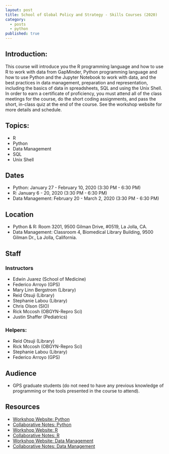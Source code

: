 ```yaml
---
layout: post
title: School of Global Policy and Strategy - Skills Courses (2020)
category:
  - posts
  - python
published: true
---
```


## Introduction:

This course will introduce you the R programming language and how to use R to work with data from GapMinder, Python programming language and how to use Python and the Jupyter Notebook to work with data, and the best practices in data management, preparation and representation, including the basics of data in spreadsheets, SQL and using the Unix Shell. In order to earn a certificate of proficiency, you must attend all of the class meetings for the course, do the short coding assignments, and pass the short, in-class quiz at the end of the course. See the workshop website for more details and schedule.


## Topics:

* R
* Python
* Data Management
* SQL
* Unix Shell


## Dates

* Python: January 27 - February 10, 2020 (3:30 PM - 6:30 PM)
* R: January 6 - 20, 2020 (3:30 PM - 6:30 PM)
* Data Management: February 20 - March 2, 2020 (3:30 PM - 6:30 PM)


## Location

* Python & R: Room 3201, 9500 Gilman Drive, #0519, La Jolla, CA.
* Data Management: Classroom 4, Biomedical Library Building, 9500 Gilman Dr., La Jolla, California.


## Staff

### Instructors

* Edwin Juarez (School of Medicine)
* Federico Arroyo (GPS)
* Mary Linn Bergstrom (Library)
* Reid Otsuji (Library)
* Stephanie Labou (Library)
* Chris Olson (SIO)
* Rick Mccosh (OBGYN-Repro Sci)
* Justin Shaffer (Pediatrics)


### Helpers:
* Reid Otsuji (Library)
* Rick Mccosh (OBGYN-Repro Sci)
* Stephanie Labou (Library)
* Federico Arroyo (GPS)


## Audience

* GPS graduate students (do not need to have any previous knowledge of programming or the tools presented in the course to attend).


## Resources

* [Workshop Website: Python](https://ucsdlib.github.io/win2020-gps-python/)
* [Collaborative Notes: Python](https://hackmd.io/@U2NG/HJncc8UWU)
* [Workshop Website: R](https://ucsdlib.github.io/win2020-gps-r/)
* [Collaborative Notes: R](https://hackmd.io/YcHykvQ2RN6_5EII08muUA)
* [Workshop Website: Data Management](https://ucsdlib.github.io/win2020-gps-intro-dm/)
* [Collaborative Notes: Data Management](https://hackmd.io/@U2NG/HJREBAbXU)
